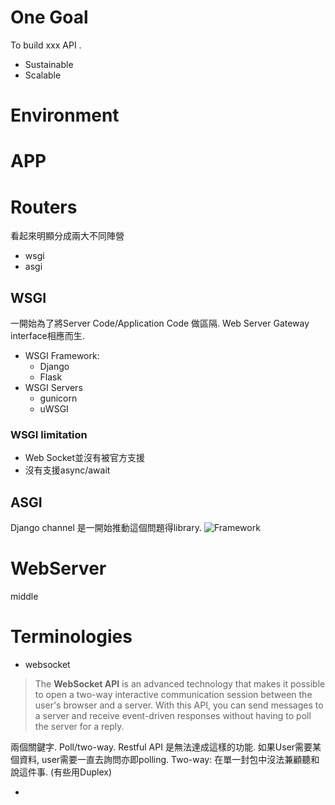 # One Goal
To build xxx API .
- Sustainable
- Scalable

# Environment




# APP

# Routers
看起來明顯分成兩大不同陣營
- wsgi
- asgi
## WSGI
一開始為了將Server Code/Application Code 做區隔. Web Server Gateway interface相應而生.
- WSGI Framework:
	- Django
	- Flask
- WSGI Servers
	- gunicorn
	- uWSGI
### WSGI limitation
- Web Socket並沒有被官方支援
- 沒有支援async/await
## ASGI
Django channel 是一開始推動這個問題得library. 
![Framework](http://5b0988e595225.cdn.sohucs.com/images/20191025/021b70608b0f46baa770340b5fabb2d3.jpeg)


# WebServer
middle



# Terminologies
- websocket
> The **WebSocket API** is an advanced technology that makes it possible to open a two-way interactive communication session between the user's browser and a server. With this API, you can send messages to a server and receive event-driven responses without having to poll the server for a reply.

兩個關鍵字. Poll/two-way. Restful API 是無法達成這樣的功能. 如果User需要某個資料, user需要一直去詢問亦即polling. Two-way: 在單一封包中沒法兼顧聽和說這件事. (有些用Duplex)

- 

<!--stackedit_data:
eyJoaXN0b3J5IjpbLTI1ODM1NzM5MCwxNjc5NTg2NzAsLTExND
MyNjUwNTYsLTE0MjcwODMzOTAsLTQ4MTk3NTg4Ml19
-->